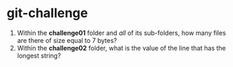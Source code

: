 # git-challenge
1. Within the **challenge01** folder and *all* of its sub-folders, how many files are there of size equal to 7 bytes?
2. Within the **challenge02** folder, what is the value of the line that has the longest string?

